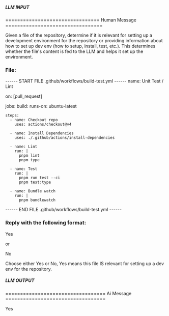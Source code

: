 ##### LLM INPUT #####
================================ Human Message =================================

Given a file of the repository, determine if it is relevant for setting up a development environment for the repository or providing information about how to set up dev env (how to setup, install, test, etc.). This determines whether the file's content is fed to the LLM and helps it set up the environment.

### File:
------ START FILE .github/workflows/build-test.yml ------
name: Unit Test / Lint

on: [pull_request]

jobs:
  build:
    runs-on: ubuntu-latest

    steps:
      - name: Checkout repo
        uses: actions/checkout@v4

      - name: Install Dependencies
        uses: ./.github/actions/install-dependencies

      - name: Lint
        run: |
          pnpm lint
          pnpm type

      - name: Test
        run: |
          pnpm run test --ci
          pnpm test:type

      - name: Bundle watch
        run: |
          pnpm bundlewatch

------ END FILE .github/workflows/build-test.yml ------

### Reply with the following format:

<rel>Yes</rel>

or

<rel>No</rel>

Choose either Yes or No, Yes means this file IS relevant for setting up a dev env for the repository.

##### LLM OUTPUT #####
================================== Ai Message ==================================

<rel>Yes</rel>